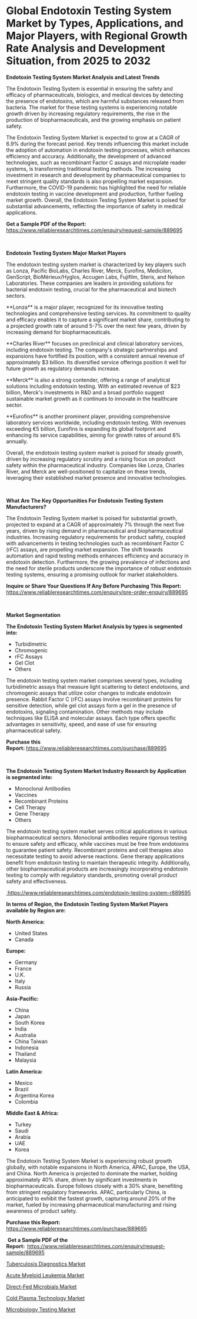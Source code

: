 <p><h1>Global Endotoxin Testing System Market by Types, Applications, and Major Players, with Regional Growth Rate Analysis and Development Situation, from 2025 to 2032</h1></p><p><strong>Endotoxin Testing System Market Analysis and Latest Trends</strong></p>
<p><p>The Endotoxin Testing System is essential in ensuring the safety and efficacy of pharmaceuticals, biologics, and medical devices by detecting the presence of endotoxins, which are harmful substances released from bacteria. The market for these testing systems is experiencing notable growth driven by increasing regulatory requirements, the rise in the production of biopharmaceuticals, and the growing emphasis on patient safety. </p><p>The Endotoxin Testing System Market is expected to grow at a CAGR of 6.9% during the forecast period. Key trends influencing this market include the adoption of automation in endotoxin testing processes, which enhances efficiency and accuracy. Additionally, the development of advanced technologies, such as recombinant Factor C assays and microplate reader systems, is transforming traditional testing methods. The increasing investment in research and development by pharmaceutical companies to meet stringent quality standards is also propelling market expansion. Furthermore, the COVID-19 pandemic has highlighted the need for reliable endotoxin testing in vaccine development and production, further fueling market growth. Overall, the Endotoxin Testing System Market is poised for substantial advancements, reflecting the importance of safety in medical applications.</p></p>
<p><strong>Get a Sample PDF of the Report:&nbsp;</strong> <a href="https://www.reliableresearchtimes.com/enquiry/request-sample/889695?utm_campaign=2193&utm_medium=2&utm_source=Github&utm_content=ia&utm_term=03032025&utm_id=endotoxin-testing-system">https://www.reliableresearchtimes.com/enquiry/request-sample/889695</a></p>
<p>&nbsp;</p>
<p><strong>Endotoxin Testing System Major Market Players</strong></p>
<p><p>The endotoxin testing system market is characterized by key players such as Lonza, Pacific BioLabs, Charles River, Merck, Eurofins, Medicilon, GenScript, BioMérieux/Hyglos, Accugen Labs, Fujifilm, Steris, and Nelson Laboratories. These companies are leaders in providing solutions for bacterial endotoxin testing, crucial for the pharmaceutical and biotech sectors.</p><p>**Lonza** is a major player, recognized for its innovative testing technologies and comprehensive testing services. Its commitment to quality and efficacy enables it to capture a significant market share, contributing to a projected growth rate of around 5-7% over the next few years, driven by increasing demand for biopharmaceuticals.</p><p>**Charles River** focuses on preclinical and clinical laboratory services, including endotoxin testing. The company's strategic partnerships and expansions have fortified its position, with a consistent annual revenue of approximately $3 billion. Its diversified service offerings position it well for future growth as regulatory demands increase.</p><p>**Merck** is also a strong contender, offering a range of analytical solutions including endotoxin testing. With an estimated revenue of $23 billion, Merck's investments in R&D and a broad portfolio suggest sustainable market growth as it continues to innovate in the healthcare sector.</p><p>**Eurofins** is another prominent player, providing comprehensive laboratory services worldwide, including endotoxin testing. With revenues exceeding €5 billion, Eurofins is expanding its global footprint and enhancing its service capabilities, aiming for growth rates of around 8% annually.</p><p>Overall, the endotoxin testing system market is poised for steady growth, driven by increasing regulatory scrutiny and a rising focus on product safety within the pharmaceutical industry. Companies like Lonza, Charles River, and Merck are well-positioned to capitalize on these trends, leveraging their established market presence and innovative technologies.</p></p>
<p>&nbsp;</p>
<p><strong>What Are The Key Opportunities For Endotoxin Testing System Manufacturers?</strong></p>
<p><p>The Endotoxin Testing System market is poised for substantial growth, projected to expand at a CAGR of approximately 7% through the next five years, driven by rising demand in pharmaceutical and biopharmaceutical industries. Increasing regulatory requirements for product safety, coupled with advancements in testing technologies such as recombinant Factor C (rFC) assays, are propelling market expansion. The shift towards automation and rapid testing methods enhances efficiency and accuracy in endotoxin detection. Furthermore, the growing prevalence of infections and the need for sterile products underscore the importance of robust endotoxin testing systems, ensuring a promising outlook for market stakeholders.</p></p>
<p><strong>Inquire or Share Your Questions If Any Before Purchasing This Report:</strong> <a href="https://www.reliableresearchtimes.com/enquiry/pre-order-enquiry/889695?utm_campaign=2193&utm_medium=2&utm_source=Github&utm_content=ia&utm_term=03032025&utm_id=endotoxin-testing-system">https://www.reliableresearchtimes.com/enquiry/pre-order-enquiry/889695</a></p>
<p>&nbsp;</p>
<p><strong>Market Segmentation</strong></p>
<p><strong>The Endotoxin Testing System Market Analysis by types is segmented into:</strong></p>
<p><ul><li>Turbidimetric</li><li>Chromogenic</li><li>rFC Assays</li><li>Gel Clot</li><li>Others</li></ul></p>
<p><p>The endotoxin testing system market comprises several types, including turbidimetric assays that measure light scattering to detect endotoxins, and chromogenic assays that utilize color changes to indicate endotoxin presence. Rabbit Factor C (rFC) assays involve recombinant proteins for sensitive detection, while gel clot assays form a gel in the presence of endotoxins, signaling contamination. Other methods may include techniques like ELISA and molecular assays. Each type offers specific advantages in sensitivity, speed, and ease of use for ensuring pharmaceutical safety.</p></p>
<p><strong>Purchase this Report:&nbsp;</strong><a href="https://www.reliableresearchtimes.com/purchase/889695?utm_campaign=2193&utm_medium=2&utm_source=Github&utm_content=ia&utm_term=03032025&utm_id=endotoxin-testing-system">https://www.reliableresearchtimes.com/purchase/889695</a></p>
<p>&nbsp;</p>
<p><strong>The Endotoxin Testing System Market Industry Research by Application is segmented into:</strong></p>
<p><ul><li>Monoclonal Antibodies</li><li>Vaccines</li><li>Recombinant Proteins</li><li>Cell Therapy</li><li>Gene Therapy</li><li>Others</li></ul></p>
<p><p>The endotoxin testing system market serves critical applications in various biopharmaceutical sectors. Monoclonal antibodies require rigorous testing to ensure safety and efficacy, while vaccines must be free from endotoxins to guarantee patient safety. Recombinant proteins and cell therapies also necessitate testing to avoid adverse reactions. Gene therapy applications benefit from endotoxin testing to maintain therapeutic integrity. Additionally, other biopharmaceutical products are increasingly incorporating endotoxin testing to comply with regulatory standards, promoting overall product safety and effectiveness.</p></p>
<p><a href="https://www.reliableresearchtimes.com/endotoxin-testing-system-r889695?utm_campaign=2193&utm_medium=2&utm_source=Github&utm_content=ia&utm_term=03032025&utm_id=endotoxin-testing-system">&nbsp;https://www.reliableresearchtimes.com/endotoxin-testing-system-r889695</a></p>
<p><strong>In terms of Region, the Endotoxin Testing System Market Players available by Region are:</strong></p>
<p>
    <p> <strong> North America: </strong>
        <ul>
            <li>United States</li>
            <li>Canada</li>
        </ul>
        </p> 
    <p> <strong> Europe: </strong>
        <ul>
            <li>Germany</li>
            <li>France</li>
            <li>U.K.</li>
            <li>Italy</li>
            <li>Russia</li>
        </ul>
        </p> 
    <p> <strong> Asia-Pacific: </strong>
        <ul>
            <li>China</li>
            <li>Japan</li>
            <li>South Korea</li>
            <li>India</li>
            <li>Australia</li>
            <li>China Taiwan</li>
            <li>Indonesia</li>
            <li>Thailand</li>
            <li>Malaysia</li>
        </ul>
        </p> 
    <p> <strong> Latin America: </strong>
        <ul>
            <li>Mexico</li>
            <li>Brazil</li>
            <li>Argentina Korea</li>
            <li>Colombia</li>
        </ul>
        </p> 
    <p> <strong> Middle East & Africa: </strong>
        <ul>
            <li>Turkey</li>
            <li>Saudi</li>
            <li>Arabia</li>
            <li>UAE</li>
            <li>Korea</li>
        </ul>
    </p>
    </p>
<p><p>The Endotoxin Testing System Market is experiencing robust growth globally, with notable expansions in North America, APAC, Europe, the USA, and China. North America is projected to dominate the market, holding approximately 40% share, driven by significant investments in biopharmaceuticals. Europe follows closely with a 30% share, benefiting from stringent regulatory frameworks. APAC, particularly China, is anticipated to exhibit the fastest growth, capturing around 20% of the market, fueled by increasing pharmaceutical manufacturing and rising awareness of product safety.</p></p>
<p><strong>Purchase this Report: </strong><a href="https://www.reliableresearchtimes.com/purchase/889695?utm_campaign=2193&utm_medium=2&utm_source=Github&utm_content=ia&utm_term=03032025&utm_id=endotoxin-testing-system">https://www.reliableresearchtimes.com/purchase/889695</a></p>
<p>&nbsp;<strong>Get a Sample PDF of the Report:&nbsp;&nbsp;</strong><a href="https://www.reliableresearchtimes.com/enquiry/request-sample/889695?utm_campaign=2193&utm_medium=2&utm_source=Github&utm_content=ia&utm_term=03032025&utm_id=endotoxin-testing-system">https://www.reliableresearchtimes.com/enquiry/request-sample/889695</a></p>
<p><strong></strong></p>
<p><p><a href="https://github.com/jamesgomez337/Market-Research-Report-List-1/blob/main/tuberculosis-diagnostics-market.md?utm_campaign=2193&utm_medium=2&utm_source=Github&utm_content=ia&utm_term=03032025&utm_id=endotoxin-testing-system">Tuberculosis Diagnostics Market</a></p><p><a href="https://github.com/lecaneidreks/Market-Research-Report-List-1/blob/main/acute-myeloid-leukemia-market.md?utm_campaign=2193&utm_medium=2&utm_source=Github&utm_content=ia&utm_term=03032025&utm_id=endotoxin-testing-system">Acute Myeloid Leukemia Market</a></p><p><a href="https://github.com/porstheftyux/Market-Research-Report-List-1/blob/main/direct-fed-microbials-market.md?utm_campaign=2193&utm_medium=2&utm_source=Github&utm_content=ia&utm_term=03032025&utm_id=endotoxin-testing-system">Direct-Fed Microbials Market</a></p><p><a href="https://github.com/samesdufloiw/Market-Research-Report-List-1/blob/main/cold-plasma-technology-market.md?utm_campaign=2193&utm_medium=2&utm_source=Github&utm_content=ia&utm_term=03032025&utm_id=endotoxin-testing-system">Cold Plasma Technology Market</a></p><p><a href="https://github.com/rigelciara0p/Market-Research-Report-List-1/blob/main/microbiology-testing-market.md?utm_campaign=2193&utm_medium=2&utm_source=Github&utm_content=ia&utm_term=03032025&utm_id=endotoxin-testing-system">Microbiology Testing Market</a></p></p>